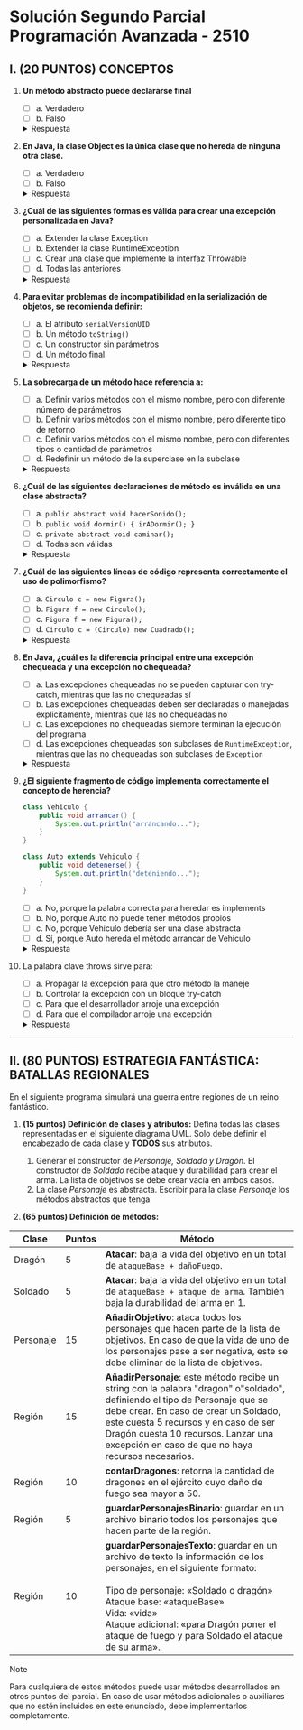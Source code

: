 # Solución Segundo Parcial Programación Avanzada - 2510

## I. (20 PUNTOS) CONCEPTOS

1. **Un método abstracto puede declararse final**
    - [ ] a. Verdadero
    - [ ] b. Falso
    <details>
      <summary>Respuesta</summary>
      b. Falso. Un método abstracto no puede ser final porque se espera que sea implementado en una subclase. Un método final no puede ser sobrescrito, lo que contradice la naturaleza de un método abstracto.
    </details>
2. **En Java, la clase Object es la única clase que no hereda de ninguna otra clase.**
   - [ ] a. Verdadero
   - [ ] b. Falso
   <details>
        <summary>Respuesta</summary>
        a. Verdadero. En Java, todas las clases heredan de la clase Object, que es la raíz de la jerarquía de clases.
   </details>
3. **¿Cuál de las siguientes formas es válida para crear una excepción personalizada en Java?**
   - [ ] a. Extender la clase Exception
   - [ ] b. Extender la clase RuntimeException
   - [ ] c. Crear una clase que implemente la interfaz Throwable
   - [ ] d. Todas las anteriores
    <details>
        <summary>Respuesta</summary>
        d. Todas las anteriores. En Java, se pueden crear excepciones personalizadas extendiendo Exception, RuntimeException o implementando la interfaz Throwable.
    </details>
4. **Para evitar problemas de incompatibilidad en la serialización de objetos, se recomienda definir:**
   - [ ] a. El atributo `serialVersionUID`
   - [ ] b. Un método `toString()`
   - [ ] c. Un constructor sin parámetros
   - [ ] d. Un método final
    <details><summary>Respuesta</summary>a. El atributo `serialVersionUID`.</details>

5. **La sobrecarga de un método hace referencia a:**
   - [ ] a. Definir varios métodos con el mismo nombre, pero con diferente número de parámetros
   - [ ] b. Definir varios métodos con el mismo nombre, pero diferente tipo de retorno
   - [ ] c. Definir varios métodos con el mismo nombre, pero con diferentes tipos o cantidad de parámetros
   - [ ] d. Redefinir un método de la superclase en la subclase
    <details><summary>Respuesta</summary>c. Definir varios métodos con el mismo nombre, pero con diferentes tipos o cantidad de parámetros</details>

6. **¿Cuál de las siguientes declaraciones de método es inválida en una clase abstracta?**
   - [ ] a. `public abstract void hacerSonido();`
   - [ ] b. `public void dormir() { irADormir(); }`
   - [ ] c. `private abstract void caminar();`
   - [ ] d. Todas son válidas
    <details><summary>Respuesta</summary>c. `private abstract void caminar();`</details>

7. **¿Cuál de las siguientes líneas de código representa correctamente el uso de polimorfismo?**
   - [ ] a. `Circulo c = new Figura();`
   - [ ] b. `Figura f = new Circulo();`
   - [ ] c. `Figura f = new Figura();`
   - [ ] d. `Circulo c = (Circulo) new Cuadrado();`
    <details><summary>Respuesta</summary>b. `Figura f = new Circulo();`</details>

8. **En Java, ¿cuál es la diferencia principal entre una excepción chequeada y una excepción no chequeada?**
   - [ ] a. Las excepciones chequeadas no se pueden capturar con try-catch, mientras que las no chequeadas sí
   - [ ] b. Las excepciones chequeadas deben ser declaradas o manejadas explícitamente, mientras que las no chequeadas no
   - [ ] c. Las excepciones no chequeadas siempre terminan la ejecución del programa
   - [ ] d. Las excepciones chequeadas son subclases de `RuntimeException`, mientras que las no chequeadas son subclases de `Exception`
    <details><summary>Respuesta</summary>b. Las excepciones chequeadas deben ser declaradas o manejadas explícitamente, mientras que las no chequeadas no</details>

9. **¿El siguiente fragmento de código implementa correctamente el concepto de herencia?**
    ```java
    class Vehiculo {
        public void arrancar() {
            System.out.println("arrancando...");
        }
    }
    
    class Auto extends Vehiculo {
        public void detenerse() {
            System.out.println("deteniendo...");
        }
    }
    ```
   - [ ] a. No, porque la palabra correcta para heredar es implements
   - [ ] b. No, porque Auto no puede tener métodos propios
   - [ ] c. No, porque Vehiculo debería ser una clase abstracta
   - [ ] d. Sí, porque Auto hereda el método arrancar de Vehiculo
   <details><summary>Respuesta</summary>d. Sí, porque Auto hereda el método `arrancar` de Vehiculo</details>

10.	La palabra clave throws sirve para:

    - [ ] a. Propagar la excepción para que otro método la maneje
    - [ ] b. Controlar la excepción con un bloque try-catch
    - [ ] c. Para que el desarrollador arroje una excepción
    - [ ] d. Para que el compilador arroje una excepción
    <details><summary>Respuesta</summary>a. Propagar la excepción para que otro método la maneje</details>
---

## II. (80 PUNTOS) ESTRATEGIA FANTÁSTICA: BATALLAS REGIONALES

En el siguiente programa simulará una guerra entre regiones de un reino fantástico.
    
1. **(15 puntos) Definición de clases y atributos:** Defina todas las clases representadas en el siguiente diagrama UML. Solo debe definir el encabezado de cada clase y **TODOS** sus atributos.

   1. Generar el constructor de _Personaje, Soldado y Dragón_. El constructor de _Soldado_ recibe ataque y durabilidad para crear el arma. La lista de objetivos se debe crear vacía en ambos casos. 
   2. La clase _Personaje_ es abstracta. Escribir para la clase _Personaje_ los métodos abstractos que tenga.</br>

2. **(65 puntos) Definición de métodos:**

| Clase     | Puntos | Método                                                                                                                                                                                                                                                                                                                 |
|-----------|--------|------------------------------------------------------------------------------------------------------------------------------------------------------------------------------------------------------------------------------------------------------------------------------------------------------------------------|
| Dragón    | 5      | **Atacar**: baja la vida del objetivo en un total de `ataqueBase + dañoFuego`.                                                                                                                                                                                                                                         |
| Soldado   | 5      | **Atacar**: baja la vida del objetivo en un total de `ataqueBase + ataque de arma`. También baja la durabilidad del arma en 1.                                                                                                                                                                                         |
| Personaje | 15     | **AñadirObjetivo**: ataca todos los personajes que hacen parte de la lista de objetivos. En caso de que la vida de uno de los personajes pase a ser negativa, este se debe eliminar de la lista de objetivos.                                                                                                          |
| Región    | 15     | **AñadirPersonaje**: este método recibe un string con la palabra "dragon" o"soldado", definiendo el tipo de Personaje que se debe crear. En caso de crear un Soldado, este cuesta 5 recursos y en caso de ser Dragón cuesta 10 recursos. Lanzar una excepción en caso de que no haya recursos necesarios.              |
| Región    | 10     | **contarDragones**: retorna la cantidad de dragones en el ejército cuyo daño de fuego sea mayor a 50.                                                                                                                                                                                                                  |
| Región    | 5      | **guardarPersonajesBinario**: guardar en un archivo binario todos los personajes que hacen parte de la región.                                                                                                                                                                                                         |
| Región    | 10     | **guardarPersonajesTexto**: guardar en un archivo de texto la información de los personajes, en el siguiente formato:<br/><br/>Tipo de personaje: «Soldado o dragón»<br/> Ataque base: «ataqueBase»<br/>Vida: «vida»<br/>Ataque adicional: «para Dragón poner el ataque de fuego y para Soldado el ataque de su arma». |

> [!NOTE]
> Para cualquiera de estos métodos puede usar métodos desarrollados en otros puntos del parcial. En caso de usar métodos adicionales o auxiliares que no estén incluidos en este enunciado, debe implementarlos completamente.
